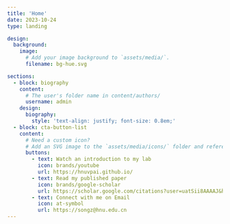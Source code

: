 ```yaml
---
title: 'Home'
date: 2023-10-24
type: landing

design:
  background:
    image:
      # Add your image background to `assets/media/`.
      filename: bg-hue.svg

sections:
  - block: biography
    content:
      # The user's folder name in content/authors/
      username: admin
    design:
      biography:
        style: 'text-align: justify; font-size: 0.8em;'
  - block: cta-button-list
    content:
      # Need a custom icon?
      # Add an SVG image to the `assets/media/icons/` folder and reference it in the `icon` field below
      buttons:
        - text: Watch an introduction to my lab
          icon: brands/youtube
          url: https://hnuvpai.github.io/
        - text: Read my published paper
          icon: brands/google-scholar
          url: https://scholar.google.com/citations?user=uatSii8AAAAJ&hl=zh-CN
        - text: Connect with me on Email
          icon: at-symbol
          url: https://songz@hnu.edu.cn
---
```

